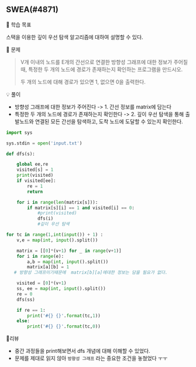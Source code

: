 ## SWEA(#4871)

📗 학습 목표

스택을 이용한 깊이 우선 탐색 알고리즘에 대하여 설명할 수 있다.



📝 문제

>V개 이내의 노드를 E개의 간선으로 연결한 방향성 그래프에 대한 정보가 주어질 때, 특정한 두 개의 노드에 경로가 존재하는지 확인하는 프로그램을 만드시오.
>
>두 개의 노드에 대해 경로가 있으면 1, 없으면 0을 출력한다.



💡 풀이

* 방향성 그래프에 대한 정보가 주어진다 -> 1. 간선 정보를 matrix에 담는다
* 특정한 두 개의 노드에 경로가 존재하는지 확인한다 -> 2. 깊이 우선 탐색을 통해 출발노드와 연결된 모든 간선을 탐색하고, 도착 노드에 도달할 수 있는지 확인한다. 

```python
import sys

sys.stdin = open('input.txt')

def dfs(s):

    global ee,re
    visited[s] = 1
    print(visited)
    if visited[ee]:
        re = 1
        return

    for i in range(len(matrix[s])):
        if matrix[s][i] == 1 and visited[i] == 0:
            #print(visited)
            dfs(i)
            #깊이 우선 탐색

for tc in range(1,int(input()) + 1) :
    v,e = map(int, input().split())

    matrix = [[0]*(v+1) for _ in range(v+1)]
    for i in range(e):
        a,b = map(int, input().split())
        matrix[a][b] = 1
   # 방향성 그래프이기때문에  matrix[b][a]에대한 정보는 담을 필요가 없다. 

    visited = [0]*(v+1)
    ss, ee = map(int, input().split())
    re = 0
    dfs(ss)

    if re == 1:
        print('#{} {}'.format(tc,1))
    else:
        print('#{} {}'.format(tc,0))

```



📌리뷰

* 중간 과정들을 print해보면서 dfs 개념에 대해 이해할 수 있었다.
* 문제를 제대로 읽지 않아 `방향성 그래프` 라는 중요한 조건을 놓쳤었다 ㅜㅜ





 





